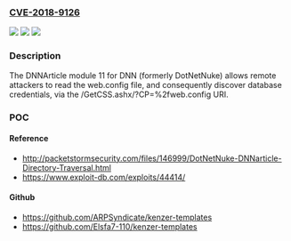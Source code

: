 ### [CVE-2018-9126](https://cve.mitre.org/cgi-bin/cvename.cgi?name=CVE-2018-9126)
![](https://img.shields.io/static/v1?label=Product&message=n%2Fa&color=blue)
![](https://img.shields.io/static/v1?label=Version&message=n%2Fa&color=blue)
![](https://img.shields.io/static/v1?label=Vulnerability&message=n%2Fa&color=brighgreen)

### Description

The DNNArticle module 11 for DNN (formerly DotNetNuke) allows remote attackers to read the web.config file, and consequently discover database credentials, via the /GetCSS.ashx/?CP=%2fweb.config URI.

### POC

#### Reference
- http://packetstormsecurity.com/files/146999/DotNetNuke-DNNarticle-Directory-Traversal.html
- https://www.exploit-db.com/exploits/44414/

#### Github
- https://github.com/ARPSyndicate/kenzer-templates
- https://github.com/Elsfa7-110/kenzer-templates

